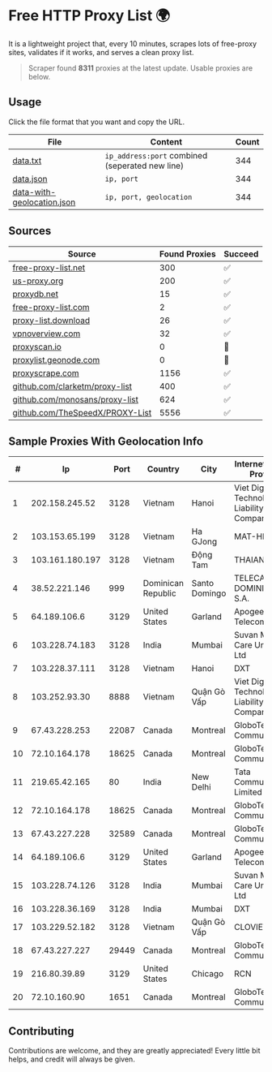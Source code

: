 
# Free HTTP Proxy List 🌍

It is a lightweight project that, every 10 minutes, scrapes lots of free-proxy sites, validates if it works, and serves a clean proxy list.


> Scraper found **8311** proxies at the latest update. Usable proxies are below.

## Usage

Click the file format that you want and copy the URL.


|File|Content|Count|
|----|-------|-----|
|[data.txt](https://raw.githubusercontent.com/themiralay/Proxy-List-World/master/data.txt)|`ip_address:port` combined (seperated new line)|344|
|[data.json](https://raw.githubusercontent.com/themiralay/Proxy-List-World/master/data.json)|`ip, port`|344|
|[data-with-geolocation.json](https://raw.githubusercontent.com/themiralay/Proxy-List-World/master/data-with-geolocation.json)|`ip, port, geolocation`|344|

## Sources

|Source|Found Proxies|Succeed|
|------|-------------|-------|
|[free-proxy-list.net](https://free-proxy-list.net)|300|✅|
|[us-proxy.org](https://www.us-proxy.org)|200|✅|
|[proxydb.net](http://proxydb.net)|15|✅|
|[free-proxy-list.com](https://free-proxy-list.com/?page=&port=&type%5B%5D=http&type%5B%5D=https&up_time=0&search=Search)|2|✅|
|[proxy-list.download](https://www.proxy-list.download/HTTP)|26|✅|
|[vpnoverview.com](https://vpnoverview.com/privacy/anonymous-browsing/free-proxy-servers)|32|✅|
|[proxyscan.io](https://www.proxyscan.io)|0|🚫|
|[proxylist.geonode.com](https://proxylist.geonode.com/api/proxy-list?limit=300&page=1&sort_by=lastChecked&sort_type=desc&protocols=http,https)|0|🚫|
|[proxyscrape.com](https://api.proxyscrape.com/v2/?request=displayproxies&protocol=http&timeout=10000&country=all&ssl=all&anonymity=all)|1156|✅|
|[github.com/clarketm/proxy-list](https://raw.githubusercontent.com/clarketm/proxy-list/master/proxy-list-raw.txt)|400|✅|
|[github.com/monosans/proxy-list](https://raw.githubusercontent.com/monosans/proxy-list/main/proxies/http.txt)|624|✅|
|[github.com/TheSpeedX/PROXY-List](https://raw.githubusercontent.com/TheSpeedX/PROXY-List/master/http.txt)|5556|✅|


## Sample Proxies With Geolocation Info

|#|Ip|Port|Country|City|Internet Service Provider|
|-|--|----|-------|----|-------------------------|
|1|202.158.245.52|3128|Vietnam|Hanoi|Viet Digital Technology Liability Company|
|2|103.153.65.199|3128|Vietnam|Ha GJong|MAT-HN|
|3|103.161.180.197|3128|Vietnam|Động Tam|THAIAN|
|4|38.52.221.146|999|Dominican Republic|Santo Domingo|TELECABLE DOMINICANO, S.A.|
|5|64.189.106.6|3129|United States|Garland|Apogee Telecom Inc.|
|6|103.228.74.183|3128|India|Mumbai|Suvan Medi Care Unit Pvt Ltd|
|7|103.228.37.111|3128|Vietnam|Hanoi|DXT|
|8|103.252.93.30|8888|Vietnam|Quận Gò Vấp|Viet Digital Technology Liability Company|
|9|67.43.228.253|22087|Canada|Montreal|GloboTech Communications|
|10|72.10.164.178|18625|Canada|Montreal|GloboTech Communications|
|11|219.65.42.165|80|India|New Delhi|Tata Communications Limited|
|12|72.10.164.178|18625|Canada|Montreal|GloboTech Communications|
|13|67.43.227.228|32589|Canada|Montreal|GloboTech Communications|
|14|64.189.106.6|3129|United States|Garland|Apogee Telecom Inc.|
|15|103.228.74.126|3128|India|Mumbai|Suvan Medi Care Unit Pvt Ltd|
|16|103.228.36.169|3128|India|Mumbai|DXT|
|17|103.229.52.182|3128|Vietnam|Quận Gò Vấp|CLOVIET|
|18|67.43.227.227|29449|Canada|Montreal|GloboTech Communications|
|19|216.80.39.89|3129|United States|Chicago|RCN|
|20|72.10.160.90|1651|Canada|Montreal|GloboTech Communications|



## Contributing

Contributions are welcome, and they are greatly appreciated! Every
little bit helps, and credit will always be given.

